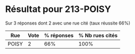 # Résultat pour 213-POISY

Sur 3 réponses dont 2 avec une rue cité (taux réussite 66%)

| Rue | Vote | % réponses | % Nb rues cités|
|-----|------|------------|----------------|
| POISY | 2 | 66% | 100%|
